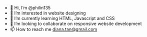 - 👋 Hi, I’m @philin135
- 👀 I’m interested in website designing
- 🌱 I’m currently learning HTML, Javascript and CSS
- 💞️ I’m looking to collaborate on responsive website development
- 📫 How to reach me diana.tan@gmail.com

<!---
philin135/philin135 is a ✨ special ✨ repository because its `README.md` (this file) appears on your GitHub profile.
You can click the Preview link to take a look at your changes.
--->

<!---
I am participating in DevHack 2023 and hence learn the self-discovery way with some mentoring.
Very interested to learn via MIT App Inventor portal like a jigsaw puzzle with color codes for the various features.
This is the fastest way to learn and go back to school.
Thanks to my mentors.
--->
